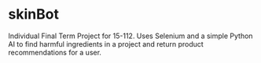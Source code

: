 # skinBot
Individual Final Term Project for 15-112. Uses Selenium and a simple Python AI to find harmful ingredients in a project and return product recommendations for a user.
